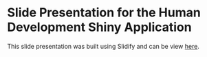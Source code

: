 # Slide Presentation for the Human Development Shiny Application
This slide presentation was built using Slidify and can be view [here](http://glewando.github.io/human-dev-slidify/index.html).

